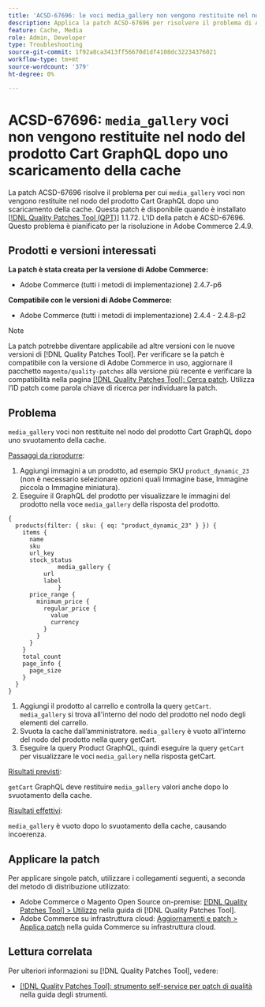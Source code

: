 ```yaml
---
title: 'ACSD-67696: le voci media_gallery non vengono restituite nel nodo del prodotto Cart GraphQL dopo uno scaricamento della cache'
description: Applica la patch ACSD-67696 per risolvere il problema di Adobe Commerce per cui le voci media_gallery non vengono restituite nel nodo del prodotto Cart GraphQL dopo uno scaricamento della cache.
feature: Cache, Media
role: Admin, Developer
type: Troubleshooting
source-git-commit: 1f92a8ca3413ff56670d1df4108dc32234376021
workflow-type: tm+mt
source-wordcount: '379'
ht-degree: 0%

---
```



# ACSD-67696: `media_gallery` voci non vengono restituite nel nodo del prodotto Cart GraphQL dopo uno scaricamento della cache

La patch ACSD-67696 risolve il problema per cui `media_gallery` voci non vengono restituite nel nodo del prodotto Cart GraphQL dopo uno scaricamento della cache. Questa patch è disponibile quando è installato [[!DNL Quality Patches Tool (QPT)]](/help/tools/quality-patches-tool/quality-patches-tool-to-self-serve-quality-patches.md) 1.1.72. L’ID della patch è ACSD-67696. Questo problema è pianificato per la risoluzione in Adobe Commerce 2.4.9.

## Prodotti e versioni interessati

**La patch è stata creata per la versione di Adobe Commerce:**

* Adobe Commerce (tutti i metodi di implementazione) 2.4.7-p6

**Compatibile con le versioni di Adobe Commerce:**

* Adobe Commerce (tutti i metodi di implementazione) 2.4.4 - 2.4.8-p2

>[!NOTE]
>
>La patch potrebbe diventare applicabile ad altre versioni con le nuove versioni di [!DNL Quality Patches Tool]. Per verificare se la patch è compatibile con la versione di Adobe Commerce in uso, aggiornare il pacchetto `magento/quality-patches` alla versione più recente e verificare la compatibilità nella pagina [[!DNL Quality Patches Tool]: Cerca patch](https://experienceleague.adobe.com/tools/commerce-quality-patches/index.html). Utilizza l’ID patch come parola chiave di ricerca per individuare la patch.

## Problema

`media_gallery` voci non restituite nel nodo del prodotto Cart GraphQL dopo uno svuotamento della cache.

<u>Passaggi da riprodurre</u>:

1. Aggiungi immagini a un prodotto, ad esempio SKU `product_dynamic_23` (non è necessario selezionare opzioni quali Immagine base, Immagine piccola o Immagine miniatura).
1. Eseguire il GraphQL del prodotto per visualizzare le immagini del prodotto nella voce `media_gallery` della risposta del prodotto.

```
{
  products(filter: { sku: { eq: "product_dynamic_23" } }) {
    items {
      name
      sku
      url_key
      stock_status
			  media_gallery {
          url
          label
			  }
      price_range {
        minimum_price {
          regular_price {
            value
            currency
          }
        }
      }
    }
    total_count
    page_info {
      page_size
    }
  }
}
```

1. Aggiungi il prodotto al carrello e controlla la query `getCart`. `media_gallery` si trova all&#39;interno del nodo del prodotto nel nodo degli elementi del carrello.
1. Svuota la cache dall’amministratore. `media_gallery` è vuoto all&#39;interno del nodo del prodotto nella query getCart.
1. Eseguire la query Product GraphQL, quindi eseguire la query `getCart` per visualizzare le voci `media_gallery` nella risposta getCart.

<u>Risultati previsti</u>:

`getCart` GraphQL deve restituire `media_gallery` valori anche dopo lo svuotamento della cache.

<u>Risultati effettivi</u>:

`media_gallery` è vuoto dopo lo svuotamento della cache, causando incoerenza.

## Applicare la patch

Per applicare singole patch, utilizzare i collegamenti seguenti, a seconda del metodo di distribuzione utilizzato:

* Adobe Commerce o Magento Open Source on-premise: [[!DNL Quality Patches Tool] > Utilizzo](/help/tools/quality-patches-tool/usage.md) nella guida di [!DNL Quality Patches Tool].
* Adobe Commerce su infrastruttura cloud: [Aggiornamenti e patch > Applica patch](https://experienceleague.adobe.com/docs/commerce-cloud-service/user-guide/develop/upgrade/apply-patches.html) nella guida Commerce su infrastruttura cloud.

## Lettura correlata

Per ulteriori informazioni su [!DNL Quality Patches Tool], vedere:

* [[!DNL Quality Patches Tool]: strumento self-service per patch di qualità](/help/tools/quality-patches-tool/quality-patches-tool-to-self-serve-quality-patches.md) nella guida degli strumenti.

